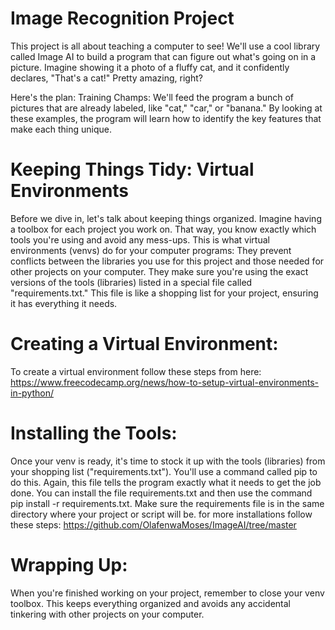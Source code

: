 # Image Recognition Project

   This project is all about teaching a computer to see! We'll use a cool library called Image AI to build a program that can figure out what's going on in a picture. Imagine showing it a photo of a fluffy cat, and it confidently declares, "That's a cat!" Pretty amazing, right?

Here's the plan:
  Training Champs: We'll feed the program a bunch of pictures that are already labeled, like "cat," "car," or "banana." By looking at these examples, the program will learn how to identify the key features that make each thing unique.

# Keeping Things Tidy: Virtual Environments
  Before we dive in, let's talk about keeping things organized. Imagine having a toolbox for each project you work on. That way, you know exactly which tools you're using and avoid any mess-ups. This is what virtual environments (venvs) do for your computer programs:
They prevent conflicts between the libraries you use for this project and those needed for other projects on your computer. They make sure you're using the exact versions of the tools (libraries) listed in a special file called "requirements.txt." This file is like a shopping list for your project, ensuring it has everything it needs.

# Creating a Virtual Environment:
  To create a virtual environment follow these steps from here: https://www.freecodecamp.org/news/how-to-setup-virtual-environments-in-python/

# Installing the Tools:
  Once your venv is ready, it's time to stock it up with the tools (libraries) from your shopping list ("requirements.txt"). You'll use a command called pip to do this. Again, this file tells the program exactly what it needs to get the job done.
You can install the file requirements.txt and then use the command pip install -r requirements.txt. Make sure the requirements file is in the same directory where your project or script will be.
for more installations follow these steps: https://github.com/OlafenwaMoses/ImageAI/tree/master

# Wrapping Up:
  When you're finished working on your project, remember to close your venv toolbox. This keeps everything organized and avoids any accidental tinkering with other projects on your computer.
